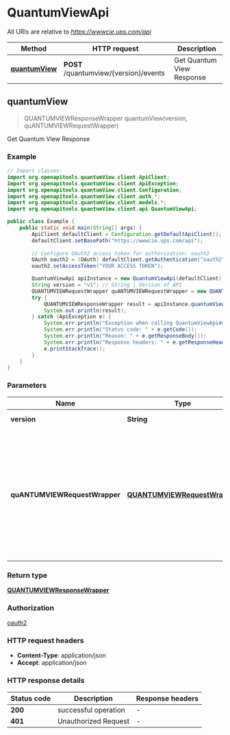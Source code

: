 # QuantumViewApi

All URIs are relative to *https://wwwcie.ups.com/api*

| Method | HTTP request | Description |
|------------- | ------------- | -------------|
| [**quantumView**](QuantumViewApi.md#quantumView) | **POST** /quantumview/{version}/events | Get Quantum View Response |



## quantumView

> QUANTUMVIEWResponseWrapper quantumView(version, quANTUMVIEWRequestWrapper)

Get Quantum View Response

### Example

```java
// Import classes:
import org.openapitools.quantumView.client.ApiClient;
import org.openapitools.quantumView.client.ApiException;
import org.openapitools.quantumView.client.Configuration;
import org.openapitools.quantumView.client.auth.*;
import org.openapitools.quantumView.client.models.*;
import org.openapitools.quantumView.client.api.QuantumViewApi;

public class Example {
    public static void main(String[] args) {
        ApiClient defaultClient = Configuration.getDefaultApiClient();
        defaultClient.setBasePath("https://wwwcie.ups.com/api");
        
        // Configure OAuth2 access token for authorization: oauth2
        OAuth oauth2 = (OAuth) defaultClient.getAuthentication("oauth2");
        oauth2.setAccessToken("YOUR ACCESS TOKEN");

        QuantumViewApi apiInstance = new QuantumViewApi(defaultClient);
        String version = "v1"; // String | Version of API
        QUANTUMVIEWRequestWrapper quANTUMVIEWRequestWrapper = new QUANTUMVIEWRequestWrapper(); // QUANTUMVIEWRequestWrapper | Generate sample code for popular API requests by selecting an example below. To view a full sample request and response, first click \"Authorize\" and enter your application credentials, then populate the required parameters above and click \"Try it out\".
        try {
            QUANTUMVIEWResponseWrapper result = apiInstance.quantumView(version, quANTUMVIEWRequestWrapper);
            System.out.println(result);
        } catch (ApiException e) {
            System.err.println("Exception when calling QuantumViewApi#quantumView");
            System.err.println("Status code: " + e.getCode());
            System.err.println("Reason: " + e.getResponseBody());
            System.err.println("Response headers: " + e.getResponseHeaders());
            e.printStackTrace();
        }
    }
}
```

### Parameters


| Name | Type | Description  | Notes |
|------------- | ------------- | ------------- | -------------|
| **version** | **String**| Version of API | [default to v1] |
| **quANTUMVIEWRequestWrapper** | [**QUANTUMVIEWRequestWrapper**](QUANTUMVIEWRequestWrapper.md)| Generate sample code for popular API requests by selecting an example below. To view a full sample request and response, first click \&quot;Authorize\&quot; and enter your application credentials, then populate the required parameters above and click \&quot;Try it out\&quot;. | |

### Return type

[**QUANTUMVIEWResponseWrapper**](QUANTUMVIEWResponseWrapper.md)

### Authorization

[oauth2](../README.md#oauth2)

### HTTP request headers

- **Content-Type**: application/json
- **Accept**: application/json


### HTTP response details
| Status code | Description | Response headers |
|-------------|-------------|------------------|
| **200** | successful operation |  -  |
| **401** | Unauthorized Request |  -  |

